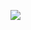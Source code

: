 ![](http://www.plantuml.com/plantuml/png/RP6zRkCm48JxVOgvJcxk0UJYh8DnxGNvGP2IDbVI0XB9S9S9zFQHv3WMa9J4VlCD1ZoekMnb78XCR60qPvCtiGb7SLrs8sABXtCPafNClrCv3Q9zjSF8raTFjEQ9wiUUaN9S8wq4hpXpDYS1UarZVjYCwQJ6unuKeZ6oTBtLU589tQtfsFn7vXHLBEQ9I5fKpqvl0Fx54loVtM8Cg2RM7G705LpF6xn9QH3s-3kXyQC4KSjkTdyt0FNTPQQ4RZdU5lpQhmGFogX2_E9VOicRdUzE4QB1VNQU9hXjvrKJlBIqbTNt_5fOZVqFjdPPD4SlCLABYUWmlvRV-m00)

